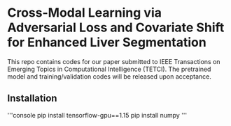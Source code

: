 # Cross-Modal Learning via Adversarial Loss and Covariate Shift for Enhanced Liver Segmentation

This repo contains codes for our paper submitted to IEEE Transactions on Emerging Topics in Computational Intelligence (TETCI). The pretrained model and training/validation codes will be released upon acceptance. 

## Installation
'''console
pip install tensorflow-gpu==1.15
pip install numpy
'''
